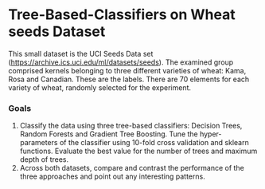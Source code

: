 # Tree-Based-Classifiers on Wheat seeds Dataset

This small dataset is the UCI Seeds Data set (https://archive.ics.uci.edu/ml/datasets/seeds). The examined group comprised kernels belonging
to three different varieties of wheat: Kama, Rosa and Canadian. These are the labels. There are 70 elements for each variety of wheat, randomly selected
for the experiment.

### Goals
1. Classify the data using three tree-based classifiers: Decision Trees, Random Forests and Gradient Tree Boosting. Tune the hyper-parameters of the classifier
using 10-fold cross validation and sklearn functions. Evaluate the best value for the number of trees and maximum depth of trees.
2. Across both datasets, compare and contrast the performance of the three approaches and point out any interesting patterns.
